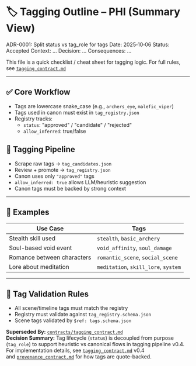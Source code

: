 # 🏷 Tagging Outline – PHI (Summary View)

ADR-0001: Split status vs tag_role for tags
Date: 2025‑10‑06
Status: Accepted
Context: …
Decision: …
Consequences: …


This file is a quick checklist / cheat sheet for tagging logic.
For full rules, see [`tagging_contract.md`](./tagging_contract.md)

---

## ✅ Core Workflow

- Tags are lowercase snake_case (e.g., `archers_eye`, `malefic_viper`)
- Tags used in canon must exist in `tag_registry.json`
- Registry tracks:
  - `status`: "approved" / "candidate" / "rejected"
  - `allow_inferred`: true/false

## 🔁 Tagging Pipeline

- Scrape raw tags → `tag_candidates.json`
- Review + promote → `tag_registry.json`
- Canon uses only `"approved"` tags
- `allow_inferred: true` allows LLM/heuristic suggestion
- Canon tags must be backed by strong context

---

## 📌 Examples

| Use Case                       | Tags                                   |
|--------------------------------|----------------------------------------|
| Stealth skill used             | `stealth`, `basic_archery`             |
| Soul-based void event          | `void_affinity`, `soul_damage`         |
| Romance between characters     | `romantic_scene`, `social_scene`       |
| Lore about meditation          | `meditation`, `skill_lore`, `system`   |

---

## 🧪 Tag Validation Rules

- All scene/timeline tags must match the registry
- Registry must validate against `tag_registry.schema.json`
- Scene tags validated by `$ref: tags.schema.json`


**Superseded By:** [`contracts/tagging_contract.md`](../contracts/tagging_contract.md)  
**Decision Summary:** Tag lifecycle (`status`) is decoupled from purpose (`tag_role`) to support heuristic vs canonical flows in tagging pipeline v0.4.
For implementation details, see [`tagging_contract.md`](../contracts/tagging_contract.md) v0.4  
and [`provenance_contract.md`](../contracts/provenance_contract.md) for how tags are quote-backed.
